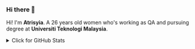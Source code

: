 ### Hi there 👋

<!--
**eisyaaaa/eisyaaaa** is a ✨ _special_ ✨ repository because its `README.md` (this file) appears on your GitHub profile.

Here are some ideas to get you started:

- 🔭 I’m currently working on ...
- 🌱 I’m currently learning ...
- 👯 I’m looking to collaborate on ...
- 🤔 I’m looking for help with ...
- 💬 Ask me about ...
- 📫 How to reach me: ...
- 😄 Pronouns: ...
- ⚡ Fun fact: ...
-->
Hi! I'm  **Atrisyia**. A 26 years old women who's working as QA and pursuing degree at **Universiti Teknologi Malaysia**.

<details>
<summary>Click for GitHub Stats</summary>

[![GitHub Streak](https://github-readme-streak-stats.herokuapp.com?user=eisyaaaa&theme=tokyonight_duo)](https://git.io/streak-stats)
  </br>
[![Top Langs](https://github-readme-stats.vercel.app/api/top-langs/?username=eisyaaaa&layout=compact)](https://github.com/anuraghazra/github-readme-stats)
